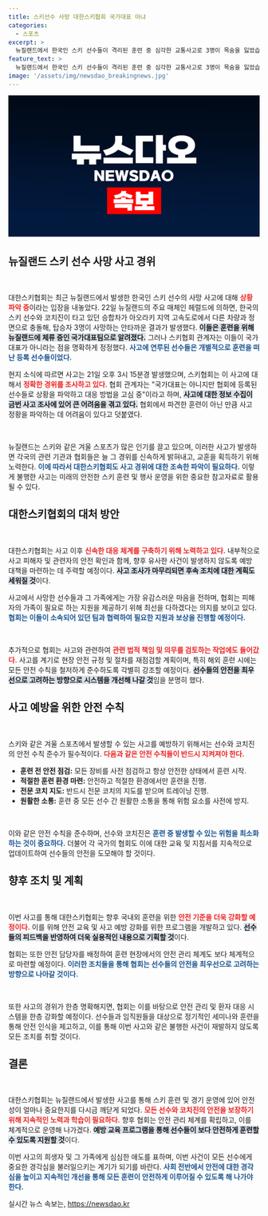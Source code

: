 ```yaml
---
title: 스키선수 사망 대한스키협회 국가대표 아냐
categories:
  - 스포츠
excerpt: >
  뉴질랜드에서 한국인 스키 선수들이 격리된 훈련 중 심각한 교통사고로 3명이 목숨을 잃었습니다. 대한스키협회는 “상황을 파악 중”이라며 그들이 국가대표가 아닌 등록 선수들임을 강조했습니다. 진실은 무엇일까요?
feature_text: >
  뉴질랜드에서 한국인 스키 선수들이 격리된 훈련 중 심각한 교통사고로 3명이 목숨을 잃었습니다. 대한스키협회는 “상황을 파악 중”이라며 그들이 국가대표가 아닌 등록 선수들임을 강조했습니다. 진실은 무엇일까요?
image: '/assets/img/newsdao_breakingnews.jpg'
---
```


<p><img src="/assets/img/newsdao_breakingnews.jpg" alt="koreaapp 속보" /></p>

<h2 data-ke-size="size26">뉴질랜드 스키 선수 사망 사고 경위</h2>

<p data-ke-size="size16">&nbsp;</p>

<p>대한스키협회는 최근 뉴질랜드에서 발생한 한국인 스키 선수의 사망 사고에 대해 <b><span style="color: #ee2323;">상황 파악 중</span></b>이라는 입장을 내놓았다. 22일 뉴질랜드의 주요 매체인 헤럴드에 의하면, 한국의 스키 선수와 코치진이 타고 있던 승합차가 아오라키 지역 고속도로에서 다른 차량과 정면으로 충돌해, 탑승자 3명이 사망하는 안타까운 결과가 발생했다. <b><span style="background-color: #21538527;">이들은 훈련을 위해 뉴질랜드에 체류 중인 국가대표팀으로 알려졌다.</span></b> 그러나 스키협회 관계자는 이들이 국가대표가 아니라는 점을 명확하게 정정했다. <b><span style="color: #1a5490;">사고에 연루된 선수들은 개별적으로 훈련을 떠난 등록 선수들이었다.</span></b> </p>

<p>현지 소식에 따르면 사고는 21일 오후 3시 15분경 발생했으며, 스키협회는 이 사고에 대해서 <b><span style="color: #ee2323;">정확한 경위를 조사하고 있다</span></b>. 협회 관계자는 "국가대표는 아니지만 협회에 등록된 선수들로 상황을 파악하고 대응 방법을 고심 중"이라고 하며, <b><span style="background-color: #21538527;">사고에 대한 정보 수집이 금번 사고 조사에 있어 큰 어려움을 겪고 있다.</span></b> 협회에서 파견한 훈련이 아닌 만큼 사고 정황을 파악하는 데 어려움이 있다고 덧붙였다. </p>

<p data-ke-size="size16">&nbsp;</p>

<p>뉴질랜드는 스키와 같은 겨울 스포츠가 많은 인기를 끌고 있으며, 이러한 사고가 발생하면 각국의 관련 기관과 협회들은 늘 그 경위를 신속하게 밝혀내고, 교훈을 획득하기 위해 노력한다. <b><span style="color: #1a5490;">이에 따라서 대한스키협회도 사고 경위에 대한 조속한 파악이 필요하다.</span></b> 이렇게 불행한 사고는 미래의 안전한 스키 훈련 및 행사 운영을 위한 중요한 참고자료로 활용될 수 있다.</p>

<h2 data-ke-size="size26">대한스키협회의 대처 방안</h2>

<p data-ke-size="size16">&nbsp;</p>

<p>대한스키협회는 사고 이후 <b><span style="color: #ee2323;">신속한 대응 체계를 구축하기 위해 노력하고 있다.</span></b> 내부적으로 사고 피해자 및 관련자의 안전 확인과 함께, 향후 유사한 사건이 발생하지 않도록 예방 대책을 마련하는 데 주력할 예정이다. <b><span style="background-color: #21538527;">사고 조사가 마무리되면 후속 조치에 대한 계획도 세워질 것</span></b>이다.</p>

<p>사고에서 사망한 선수들과 그 가족에게는 가장 유감스러운 마음을 전하며, 협회는 피해자의 가족이 필요로 하는 지원을 제공하기 위해 최선을 다하겠다는 의지를 보이고 있다. <b><span style="color: #1a5490;">협회는 이들이 소속되어 있던 팀과 협력하여 필요한 지원과 보상을 진행할 예정이다.</span></b> </p>

<p data-ke-size="size16">&nbsp;</p>

<p>추가적으로 협회는 사고와 관련하여 <b><span style="color: #ee2323;">관련 법적 책임 및 의무를 검토하는 작업에도 들어갔다.</span></b> 사고를 계기로 현장 안전 규정 및 절차를 재점검할 계획이며, 특히 해외 훈련 시에는 모든 안전 수칙을 철저하게 준수하도록 각별히 강조할 예정이다. <b><span style="background-color: #21538527;">선수들의 안전을 최우선으로 고려하는 방향으로 시스템을 개선해 나갈 것</span></b>임을 분명히 했다.</p>

<h2 data-ke-size="size26">사고 예방을 위한 안전 수칙</h2>

<p data-ke-size="size16">&nbsp;</p>

<p>스키와 같은 겨울 스포츠에서 발생할 수 있는 사고를 예방하기 위해서는 선수와 코치진의 안전 수칙 준수가 필수적이다. <b><span style="color: #ee2323;">다음과 같은 안전 수칙들이 반드시 지켜져야 한다.</span></b> </p>

<ul>
    <li><b>훈련 전 안전 점검:</b> 모든 장비를 사전 점검하고 항상 안전한 상태에서 훈련 시작.</li>
    <li><b>적절한 훈련 환경 마련:</b> 안전하고 적절한 환경에서만 훈련을 진행.</li>
    <li><b>전문 코치 지도:</b> 반드시 전문 코치의 지도를 받으며 트레이닝 진행.</li>
    <li><b>원활한 소통:</b> 훈련 중 모든 선수 간 원활한 소통을 통해 위험 요소를 사전에 방지.</li>
</ul>

<p data-ke-size="size16">&nbsp;</p>

<p>이와 같은 안전 수칙을 준수하며, 선수와 코치진은 <b><span style="color: #1a5490;">훈련 중 발생할 수 있는 위험을 최소화하는 것이 중요하다.</span></b> 더불어 각 국가의 협회도 이에 대한 교육 및 지침서를 지속적으로 업데이트하여 선수들의 안전을 도모해야 할 것이다. </p>

<h2 data-ke-size="size26">향후 조치 및 계획</h2>

<p data-ke-size="size16">&nbsp;</p>

<p>이번 사고를 통해 대한스키협회는 향후 국내외 훈련을 위한 <b><span style="color: #ee2323;">안전 기준을 더욱 강화할 예정이다.</span></b> 이를 위해 안전 교육 및 사고 예방 강화를 위한 프로그램을 개발하고 있다. <b><span style="background-color: #21538527;">선수들의 피드백을 반영하여 더욱 실용적인 내용으로 기획할 것</span></b>이다. </p>

<p>협회는 또한 안전 담당자를 배정하여 훈련 현장에서의 안전 관리 체계도 보다 체계적으로 마련할 예정이다. <b><span style="color: #1a5490;">이러한 조치들을 통해 협회는 선수들의 안전을 최우선으로 고려하는 방향으로 나아갈 것이다.</span></b> </p>

<p data-ke-size="size16">&nbsp;</p>

<p>또한 사고의 경위가 한층 명확해지면, 협회는 이를 바탕으로 안전 관리 및 환자 대응 시스템을 한층 강화할 예정이다. 선수들과 임직원들을 대상으로 정기적인 세미나와 훈련을 통해 안전 인식을 제고하고, 이를 통해 이번 사고와 같은 불행한 사건이 재발하지 않도록 모든 조치를 취할 것이다. </p>

<h2 data-ke-size="size26">결론</h2>

<p data-ke-size="size16">&nbsp;</p>

<p>대한스키협회는 뉴질랜드에서 발생한 사고를 통해 스키 훈련 및 경기 운영에 있어 안전성이 얼마나 중요한지를 다시금 깨닫게 되었다. <b><span style="color: #ee2323;">모든 선수와 코치진의 안전을 보장하기 위해 지속적인 노력과 학습이 필요하다.</span></b> 향후 협회는 안전 관리 체계를 확립하고, 이를 체계적으로 운영해 나가겠다. <b><span style="background-color: #21538527;">예방 교육 프로그램을 통해 선수들이 보다 안전하게 훈련할 수 있도록 지원할 것</span></b>이다. </p>

<p>이번 사고의 희생자 및 그 가족에게 심심한 애도를 표하며, 이번 사건이 모든 선수에게 중요한 경각심을 불러일으키는 계기가 되기를 바란다. <b><span style="color: #1a5490;">사회 전반에서 안전에 대한 경각심을 높이고 지속적인 개선을 통해 모든 훈련이 안전하게 이루어질 수 있도록 해 나가야 한다.</span></b> </p>
실시간 뉴스 속보는, <a href="https://newsdao.kr" rel="dofollow">https://newsdao.kr</a>


